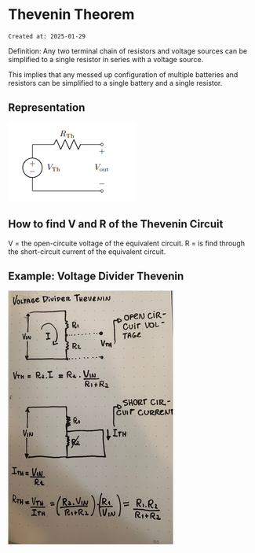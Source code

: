 # Thevenin Theorem

```
Created at: 2025-01-29
```

Definition: Any two terminal chain of resistors and voltage sources can be
simplified to a single resistor in series with a voltage source.

This implies that any messed up configuration of multiple batteries and
resistors can be simplified to a single battery and a single resistor.

## Representation

![_img_thevenin_circuit.png](_img_thevenin_circuit.png)

## How to find V and R of the Thevenin Circuit

V = the open-circuite voltage of the equivalent circuit.
R = is find through the short-circuit current of the equivalent circuit.

## Example: Voltage Divider Thevenin

![_img_thevenin_voltage_divider.jpg](_img_thevenin_voltage_divider.jpg)
